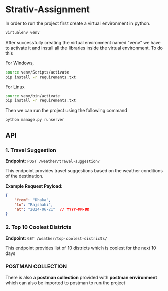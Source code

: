 # Strativ-Assignment

In order to run the project first create a virtual environment in python.

``` bash
virtualenv venv
```

After successfully creating the virtual environment named "venv" we have to activate it and install all the libraries inside the virtual environment. To do this


For Windows,
``` bash
source venv/Scripts/activate
pip install -r requirements.txt
```

For Linux
``` bash
source venv/bin/activate
pip install -r requirements.txt
```

Then we can run the project using the following command
``` bash
python manage.py runserver 
```

## API

### 1. Travel Suggestion

**Endpoint:** `POST /weather/travel-suggestion/`

This endpoint provides travel suggestions based on the weather conditions of the destination.

**Example Request Payload:**

```json
{
    "from": "Dhaka",
    "to": "Rajshahi",
    "at": "2024-06-21"  // YYYY-MM-DD
}
```

### 2. Top 10 Coolest Districts

**Endpoint:** `GET /weather/top-coolest-districts/`

This endpoint provides list of 10 districts which is coolest for the next 10 days 

### POSTMAN COLLECTION
There is also a **postman collection** provided with **postman environment** which can also be imported to postman to run the project